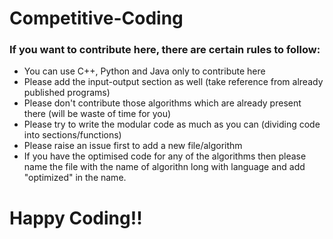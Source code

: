  <h1>Competitive-Coding</h1>
 
 <h3>If you want to contribute here, there are certain rules to follow: </h3>
 <ul>
 <li>You can use C++, Python and Java only to contribute here</li>
 <li>Please add the input-output section as well (take reference from already published programs)</li>
 <li>Please don't contribute those algorithms which are already present there (will be waste of time for you)</li>
 <li>Please try to write the modular code as much as you can (dividing code into sections/functions)</li>
 <li>Please raise an issue first to add a new file/algorithm</li>
 <li>If you have the optimised code for any of the algorithms then please name the file with the name of algorithn long with language and add "optimized" in the name.
 </ul>
 
 <h1>Happy Coding!!</h1>
